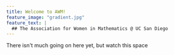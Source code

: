 ```yaml
---
title: Welcome to AWM!
feature_image: "gradient.jpg"
feature_text: |
  ## The Association for Women in Mathematics @ UC San Diego
---
```


There isn't much going on here yet, but watch this space


